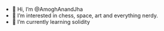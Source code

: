- 👋 Hi, I’m @AmoghAnandJha
- 👀 I’m interested in chess, space, art and everything nerdy.
- 🌱 I’m currently learning solidity
